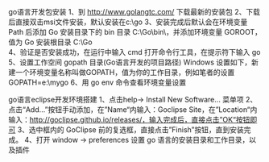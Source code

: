 go语言开发包安装
    1、到 http://www.golangtc.com/ 下载最新的安装包
    2、下载后直接双击msi文件安装，默认安装在c:\go
    3、安装完成后默认会在环境变量 Path 后添加 Go 安装目录下的 bin 目录 C:\Go\bin\，并添加环境变量 GOROOT，值为 Go 安装根目录 C:\Go\
    4、验证是否安装成功，在运行中输入 cmd 打开命令行工具，在提示符下输入 go
    5、设置工作空间 gopath 目录(Go语言开发的项目路径)
        Windows 设置如下，新建一个环境变量名称叫做GOPATH，值为你的工作目录，例如笔者的设置GOPATH=e:\mygo
    6、用 go env 命令查看环境变量设置

go语言eclipse开发环境搭建
    1、点击help-> Install New Software… 菜单项
    2、点击“Add…”按钮手动添加，在”Name“内输入：Goclipse Site，在”Location“内输入：http://goclipse.github.io/releases/，输入完成后，直接点击”OK“按钮即可
    3、选中框内的 GoClipse 前的复选框，直接点击”Finish”按钮，直到安装完成。
    4、打开 window -> preferences 设置 go 语言的安装目录和工作目录，以及插件
